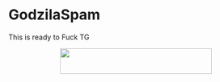 # GodzilaSpam
This is ready to Fuck TG

<p align="center"><a href="https://heroku.com/deploy?template=https://github.com/HYPER-AD17/GodzilaSpam"> <img src="https://img.shields.io/badge/Deploy%20To%20Heroku-blueviolet?style=for-the-badge&logo=heroku" width="300" height="50.75"/></a></p>
